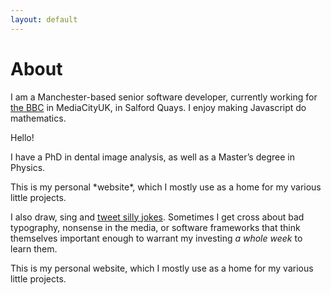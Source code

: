 ```yaml
---
layout: default
---
```


# About

I am a Manchester-based senior software developer, currently working for <a href="http://www.bbc.co.uk">the BBC</a> in MediaCityUK<span class="footnote" data-html="<p>Lorem ipsum dolor sit amet, consectetur adipiscing elit. Vivamus velit diam, lacinia cursus ullamcorper eget, consequat et libero. Suspendisse potenti. Nulla sit amet mauris diam. Vivamus nec maximus risus. Pellentesque habitant morbi tristique senectus et netus et malesuada fames ac turpis egestas. In eu pretium lorem, ac pulvinar neque. Integer erat leo, fringilla eu nisl vel, dapibus porta lectus. Praesent in ex non odio lacinia efficitur sed sit amet mauris. Nam ut tincidunt mi. Quisque a nunc eu dui aliquet aliquam non at est. Morbi viverra odio turpis, vel sodales enim lacinia eget. Aliquam erat volutpat. Praesent blandit feugiat tortor, in convallis massa dapibus id.</p><p>Nullam et erat velit. Sed molestie metus vel odio malesuada feugiat. Praesent consectetur magna sit amet nunc rutrum viverra. Sed elit metus, porta id arcu quis, feugiat tincidunt sem. Integer nec lacus at lectus pretium porttitor. Aenean eget nisl ullamcorper, convallis erat quis, finibus libero. Integer orci odio, suscipit quis varius sed, dignissim a nunc. Integer et arcu at ex congue molestie at non orci. Pellentesque habitant morbi tristique senectus et netus et malesuada fames ac turpis egestas. Mauris efficitur lectus arcu, nec dignissim lorem dignissim at. In rutrum, arcu eu congue euismod, neque elit venenatis ligula, vel semper elit felis eget nisi. Duis vitae posuere quam. Fusce interdum sed libero non tempus.</p><p>Integer congue malesuada augue eget imperdiet. Duis fringilla metus in dictum tincidunt. Class aptent taciti sociosqu ad litora torquent per conubia nostra, per inceptos himenaeos. Suspendisse at auctor augue. Interdum et malesuada fames ac ante ipsum primis in faucibus. Curabitur finibus mauris sed orci accumsan condimentum. Ut vitae maximus lorem. Duis vel elit sapien. Praesent et volutpat velit, ut bibendum justo. Quisque dignissim eleifend sapien, vitae porta nibh viverra vel. Morbi quis semper elit.</p><p>Donec lobortis lacus quis lorem commodo, sed commodo mauris lobortis. Nunc fermentum magna sed eros gravida feugiat. Lorem ipsum dolor sit amet, consectetur adipiscing elit. Fusce erat orci, luctus ut mi eget, volutpat feugiat sapien. Aliquam maximus, lectus quis aliquet porta, magna sem laoreet ligula, ac tincidunt risus nibh id libero. Sed dignissim, est nec dignissim volutpat, ligula eros congue neque, eget semper eros arcu sit amet velit. Praesent dignissim a libero ut semper.</p><p>Vestibulum ante ipsum primis in faucibus orci luctus et ultrices posuere cubilia Curae; Nullam euismod lectus et neque pellentesque euismod. Nam aliquet finibus finibus. Praesent semper dolor lorem, sed lobortis nisi scelerisque id. Suspendisse finibus justo mauris, tempus maximus risus tempor at. Morbi sit amet sem aliquam, dignissim orci at, ullamcorper elit. Nunc id viverra elit, quis tincidunt justo.</p>"></span>, in Salford Quays. I enjoy making Javascript do mathematics.

<div class="float-left">
Hello!
</div>

I have a PhD in dental image analysis, as well as a Master&rsquo;s degree in Physics.

<div class="float-right"><p>
This is my personal *website*, which I mostly use as a home for my various little projects.
</p></div>

I also draw, sing and <a href="http://twitter.com/Andrew_Taylor">tweet silly jokes</a>. Sometimes I get cross about bad typography, nonsense in the media, or software frameworks that think themselves important enough to warrant my investing *a whole week* to learn them.

This is my personal website, which I mostly use as a home for my various little projects.
